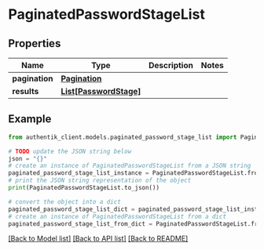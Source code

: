 # PaginatedPasswordStageList


## Properties

Name | Type | Description | Notes
------------ | ------------- | ------------- | -------------
**pagination** | [**Pagination**](Pagination.md) |  | 
**results** | [**List[PasswordStage]**](PasswordStage.md) |  | 

## Example

```python
from authentik_client.models.paginated_password_stage_list import PaginatedPasswordStageList

# TODO update the JSON string below
json = "{}"
# create an instance of PaginatedPasswordStageList from a JSON string
paginated_password_stage_list_instance = PaginatedPasswordStageList.from_json(json)
# print the JSON string representation of the object
print(PaginatedPasswordStageList.to_json())

# convert the object into a dict
paginated_password_stage_list_dict = paginated_password_stage_list_instance.to_dict()
# create an instance of PaginatedPasswordStageList from a dict
paginated_password_stage_list_from_dict = PaginatedPasswordStageList.from_dict(paginated_password_stage_list_dict)
```
[[Back to Model list]](../README.md#documentation-for-models) [[Back to API list]](../README.md#documentation-for-api-endpoints) [[Back to README]](../README.md)


